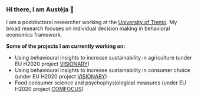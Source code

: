 ### Hi there, I am Austėja 👋

I am a postdoctoral researcher working at the [University of Trento](https://www.economia.unitn.it/en). My broad research focuses on individual decision making in behavioral economics framework. 

**Some of the projects I am currently working on:**
  - Using behavioural insights to increase sustainability in agriculture (under EU H2020 project [VISIONARY](https://visionary-project.eu/))
  - Using behavioural insights to increase sustainability in consumer choice (under EU H2020 project [VISIONARY](https://visionary-project.eu/))
  - Food consumer science and psychophysiological measures (under EU H2020 project [COMFOCUS](https://comfocus.eu/))


<!--
**AustejaK/AustejaK** is a ✨ _special_ ✨ repository because its `README.md` (this file) appears on your GitHub profile.

Here are some ideas to get you started:

- 🔭 I’m currently working on ...
- 🌱 I’m currently learning ...
- 👯 I’m looking to collaborate on ...
- 🤔 I’m looking for help with ...
- 💬 Ask me about ...
- 📫 How to reach me: ...
- 😄 Pronouns: ...
- ⚡ Fun fact: ...
-->

